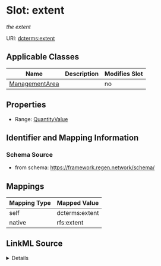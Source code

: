 

# Slot: extent


_the extent_





URI: [dcterms:extent](http://purl.org/dc/terms/extent)



<!-- no inheritance hierarchy -->





## Applicable Classes

| Name | Description | Modifies Slot |
| --- | --- | --- |
| [ManagementArea](ManagementArea.md) |  |  no  |







## Properties

* Range: [QuantityValue](QuantityValue.md)





## Identifier and Mapping Information







### Schema Source


* from schema: https://framework.regen.network/schema/




## Mappings

| Mapping Type | Mapped Value |
| ---  | ---  |
| self | dcterms:extent |
| native | rfs:extent |




## LinkML Source

<details>
```yaml
name: extent
description: the extent
from_schema: https://framework.regen.network/schema/
rank: 1000
slot_uri: dcterms:extent
alias: extent
owner: ManagementArea
domain_of:
- ManagementArea
range: QuantityValue

```
</details>
